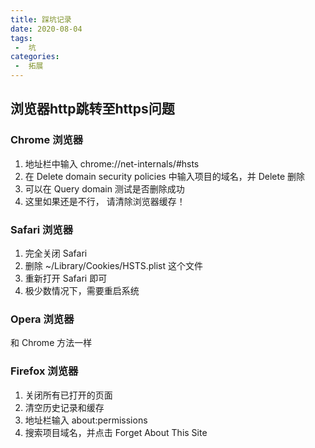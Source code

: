 ```yaml
---
title: 踩坑记录
date: 2020-08-04
tags:
 -  坑
categories:
 -  拓展
---
```



## 浏览器http跳转至https问题

### Chrome 浏览器
1. 地址栏中输入 chrome://net-internals/#hsts
1. 在 Delete domain security policies 中输入项目的域名，并 Delete 删除
3. 可以在 Query domain 测试是否删除成功
4. 这里如果还是不行， 请清除浏览器缓存！

### Safari 浏览器
1. 完全关闭 Safari
2. 删除 ~/Library/Cookies/HSTS.plist 这个文件
3. 重新打开 Safari 即可
4. 极少数情况下，需要重启系统
### Opera 浏览器
和 Chrome 方法一样

### Firefox 浏览器
1. 关闭所有已打开的页面
2. 清空历史记录和缓存
3. 地址栏输入 about:permissions
4. 搜索项目域名，并点击 Forget About This Site